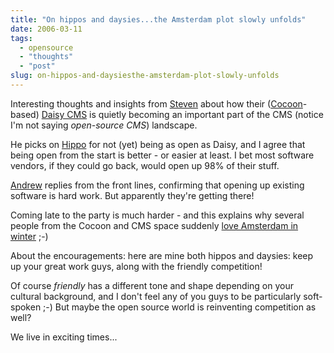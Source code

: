 ```yaml
---
title: "On hippos and daysies...the Amsterdam plot slowly unfolds"
date: 2006-03-11
tags: 
  - opensource
  - "thoughts"
  - "post"
slug: on-hippos-and-daysiesthe-amsterdam-plot-slowly-unfolds
---
```


Interesting thoughts and insights from [Steven](http://blog.outerthought.org/articles/2006/03/10/daisy-press-sighting-the-heat-is-on) about how their ([Cocoon](http://cocoon.apache.org)\-based) [Daisy CMS](http://cocoondev.org/daisy) is quietly becoming an important part of the CMS (notice I'm not saying _open-source CMS_) landscape.

He picks on [Hippo](http://www.hippocms.org/) for not (yet) being as open as Daisy, and I agree that being open from the start is better - or easier at least. I bet most software vendors, if they could go back, would open up 98% of their stuff.

[Andrew](http://www.andrewsavory.com/blog/archives/001071.html) replies from the front lines, confirming that opening up existing software is hard work. But apparently they're getting there!

Coming late to the party is much harder - and this explains why several people from the Cocoon and CMS space suddenly [love Amsterdam in winter](http://codeconsult.ch/bertrand/archives/000620.html) ;-)

About the encouragements: here are mine both hippos and daysies: keep up your great work guys, along with the friendly competition!

Of course _friendly_ has a different tone and shape depending on your cultural background, and I don't feel any of you guys to be particularly soft-spoken ;-) But maybe the open source world is reinventing competition as well?

We live in exciting times...
